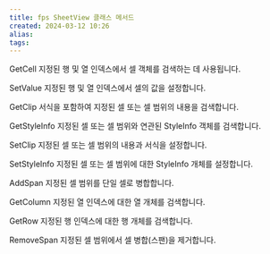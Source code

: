 ```yaml
---
title: fps SheetView 클래스 메서드
created: 2024-03-12 10:26
alias:
tags:
---
```

GetCell
지정된 행 및 열 인덱스에서 셀 객체를 검색하는 데 사용됩니다.

SetValue
지정된 행 및 열 인덱스에서 셀의 값을 설정합니다.

GetClip
서식을 포함하여 지정된 셀 또는 셀 범위의 내용을 검색합니다.

GetStyleInfo
지정된 셀 또는 셀 범위와 연관된 StyleInfo 객체를 검색합니다.

SetClip
지정된 셀 또는 셀 범위의 내용과 서식을 설정합니다.

SetStyleInfo
지정된 셀 또는 셀 범위에 대한 StyleInfo 개체를 설정합니다.

AddSpan
지정된 셀 범위를 단일 셀로 병합합니다.

GetColumn
지정된 열 인덱스에 대한 열 개체를 검색합니다.

GetRow
지정된 행 인덱스에 대한 행 개체를 검색합니다.

RemoveSpan
지정된 셀 범위에서 셀 병합(스팬)을 제거합니다.


